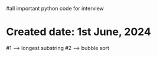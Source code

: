 #all important python code for interview
# Created date: 1st June, 2024
#1 -->  longest substring
#2 --> bubble sort
